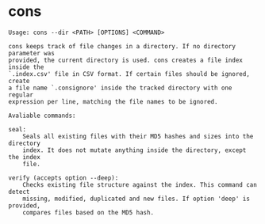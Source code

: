 cons
====

    Usage: cons --dir <PATH> [OPTIONS] <COMMAND>
    
    cons keeps track of file changes in a directory. If no directory parameter was
    provided, the current directory is used. cons creates a file index inside the
    `.index.csv' file in CSV format. If certain files should be ignored, create
    a file name `.consignore' inside the tracked directory with one regular
    expression per line, matching the file names to be ignored.
    
    Avaliable commands:
    
    seal:
        Seals all existing files with their MD5 hashes and sizes into the directory
        index. It does not mutate anything inside the directory, except the index
        file.
    
    verify (accepts option --deep):
    	Checks existing file structure against the index. This command can detect 
    	missing, modified, duplicated and new files. If option 'deep' is provided, 
    	compares files based on the MD5 hash.
